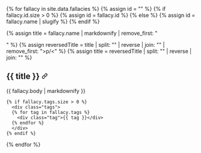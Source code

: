 <div class="fallacy-list">
{% for fallacy in site.data.fallacies %}
  {% assign id = "" %}
  {% if fallacy.id.size > 0 %}
   {% assign id = fallacy.id %}
  {% else %}
   {% assign id = fallacy.name | slugify %}
  {% endif %}
  
  {% assign title = fallacy.name | markdownify | remove_first: "<p>" %}
  {% assign reversedTitle = title | split: "" | reverse | join: "" | remove_first: ">p/<" %}
  {% assign title = reversedTitle | split: "" | reverse | join: "" %}
  
  <div class="fallacy" id="{{ id }}">
    <h2>
    {{ title }}
    <a href="#{{ id }}">
    	<svg viewBox="0 0 16 16" version="1.1" width="16" height="16" aria-hidden="true">
    	  <path d="m7.775 3.275 1.25-1.25a3.5 3.5 0 1 1 4.95 4.95l-2.5 2.5a3.5 3.5 0 0 1-4.95 0 .751.751 0 0 1 .018-1.042.751.751 0 0 1 1.042-.018 1.998 1.998 0 0 0 2.83 0l2.5-2.5a2.002 2.002 0 0 0-2.83-2.83l-1.25 1.25a.751.751 0 0 1-1.042-.018.751.751 0 0 1-.018-1.042Zm-4.69 9.64a1.998 1.998 0 0 0 2.83 0l1.25-1.25a.751.751 0 0 1 1.042.018.751.751 0 0 1 .018 1.042l-1.25 1.25a3.5 3.5 0 1 1-4.95-4.95l2.5-2.5a3.5 3.5 0 0 1 4.95 0 .751.751 0 0 1-.018 1.042.751.751 0 0 1-1.042.018 1.998 1.998 0 0 0-2.83 0l-2.5 2.5a1.998 1.998 0 0 0 0 2.83Z"></path>
    	</svg>
    </a>
    </h2>
    <div class="explanation">{{ fallacy.body | markdownify }}</div>
    
    {% if fallacy.tags.size > 0 %}
      <div class="tags">
      {% for tag in fallacy.tags %}
        <div class="tag">{{ tag }}</div>
      {% endfor %}
      </div>
    {% endif %}
  </div>
{% endfor %}
</div>

<script>
const timestamps = document.getElementsByTagName("timestamp");
var requests = [];

for (var i = 0; i < timestamps.length; i++) {
	var tag = timestamps[i];
	tag.id = "timestamp-"+i;
	
	var request = { 'id': tag.id };
	request.locale = 'en_US';
	
	if (tag.hasAttribute('calendar')) {
		request.calendar = tag.getAttribute('calendar');
	}
	
	if (tag.hasAttribute('template')) {
		request.format = { 'template': tag.getAttribute('template') };
	}
	
	requests.push(request);
}

/*
	This updates the localized timestamps on the page by using the API for nsdateformatter.com
*/
const formatEndpoint = "https://api.nsdateformatter.com/api/format";

fetch(formatEndpoint, {
  method: "POST",
  body: JSON.stringify(requests),
  headers: {
    "Content-type": "application/json; charset=UTF-8"
  }
})
.then((response) => response.json())
.then(function (json) {
	for (var i = 0; i < json.length; i++) {
		var tag = document.getElementById(json[i].id);
		var text = document.createTextNode(json[i].value);
		tag.appendChild(text);
	}
});


/*
	This creates the information about how many tzdb changes have happened recently.
	It works by counting the number of tags on the eggert/tz git repo, which correlate to
	the tzdb releases. It then buckets them by year and picks the two most recent years of
	changes in order to build a summary to show on the page.
*/
fetch("https://api.github.com/repos/eggert/tz/git/refs/tags")
	.then((response) => response.json())
	.then(function (json) {
		var yearBuckets = {};
		for (var i = 0; i < json.length; i++) {
			var ref = json[i].ref;
			var releaseName = ref.replace(/^refs\/tags\//, '');
			var year = releaseName.substr(0, 4);
			
			if (yearBuckets[year] === undefined) {
				yearBuckets[year] = [];
			}
			yearBuckets[year].push(releaseName);
		}
		
		var tzSummary = document.getElementById("tzchanges");
		var currentYear = new Date().getFullYear();
		
		var tzchanges = "";
		
		var summaryCounts = 0;
		for (var year = currentYear; year >= 2012 && summaryCounts < 2; year--) {
			var isCurrentYear = (year == currentYear);
			if (yearBuckets[year] !== undefined && yearBuckets[year].length > 0) {
				var prefix = "In ";
				
				var count = yearBuckets[year].length;
				var verb = (count == 1) ? "was" : "were";
				if (isCurrentYear) {
					verb = (count == 1) ? "has been" : "have been";
					prefix = "So far in ";
				}
				var changes = (count == 1) ? "change" : "changes"
				
				var suffix = " to the time zone database"
				if (summaryCounts > 0) { 
					tzchanges += " "; 
					suffix = "";
				}
				
				tzchanges += prefix + year + " there " + verb + " " + count + " " + changes + suffix + ".";
				summaryCounts += 1;
			}
		}
		
		var tzChangeNode = document.createTextNode(tzchanges);
		tzSummary.appendChild(tzChangeNode);
	});
</script>

